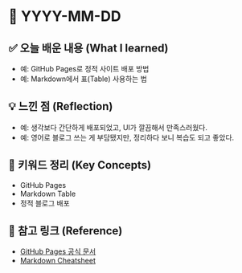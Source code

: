 # 📅 YYYY-MM-DD

## ✅ 오늘 배운 내용 (What I learned)

- 예: GitHub Pages로 정적 사이트 배포 방법
- 예: Markdown에서 표(Table) 사용하는 법

## 💡 느낀 점 (Reflection)

- 예: 생각보다 간단하게 배포되었고, UI가 깔끔해서 만족스러웠다.
- 예: 영어로 블로그 쓰는 게 부담됐지만, 정리하다 보니 복습도 되고 좋았다.

## 🧠 키워드 정리 (Key Concepts)

- GitHub Pages
- Markdown Table
- 정적 블로그 배포

## 🔗 참고 링크 (Reference)

- [GitHub Pages 공식 문서](https://pages.github.com/)
- [Markdown Cheatsheet](https://www.markdownguide.org/cheat-sheet/)
